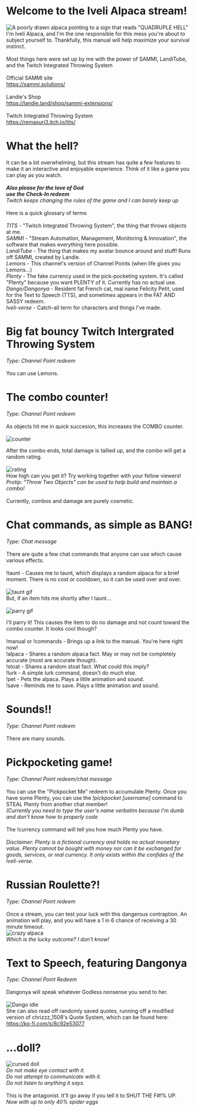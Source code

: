 # Welcome to the Iveli Alpaca stream!
![A poorly drawn alpaca pointing to a sign that reads "QUADRUPLE HELL"](media/quadrupleHell.jpg)
I'm Iveli Alpaca, and I'm the one responsible for this mess you're about to subject yourself to.  Thankfully, this manual will help maximize your survival instinct.\
\
Most things here were set up by me with the power of SAMMI, LandiTube, and the Twitch Integrated Throwing System\
\
Official SAMMI site\
https://sammi.solutions/
\
\
Landie's Shop\
https://landie.land/shop/sammi-extensions/
\
\
Twitch Integrated Throwing System\
https://remasuri3.itch.io/tits/

# What the hell?
It can be a bit overwhelming, but this stream has quite a few features to make it an interactive and enjoyable experience.  Think of it like a game you can play as you watch.\
\
***Also please for the love of God***\
***use the Check-In redeem***\
*Twitch keeps changing the rules of the game and I can barely keep up*\
\
Here is a quick glossary of terms\
\
*TITS* - "Twitch Integrated Throwing System", the thing that throws objects at me.\
*SAMMI* - "Stream Automation, Management, Monitoring & Innovation", the software that makes everything here possible.\
*LandiTube* - The thing that makes my avatar bounce around and stuff!  Runs off SAMMI, created by Landie.\
*Lemons* - This channel's version of Channel Points (when life gives you Lemons...)\
*Plenty* - The fake currency used in the pick-pocketing system.  It's called "Plenty" because you want PLENTY of it.  Currently has no actual use.\
*Dango/Dangonya* - Resident fat French cat, real name Felicity Petit, used for the Text to Speech (TTS), and sometimes appears in the FAT AND SASSY redeem.\
*Iveli-verse* - Catch-all term for characters and things I've made.

# Big fat bouncy Twitch Intergrated Throwing System
*Type: Channel Point redeem*\
\
You can use Lemons.

# The combo counter!
*Type: Channel Point redeem*\
\
As objects hit me in quick succesion, this increases the COMBO counter.\
\
![counter](media/comboCounter.jpg)

After the combo ends, total damage is tallied up, and the combo will get a random rating.\
\
![rating](media/comboRating.jpg)
\
How high can you get it?  Try working together with your fellow viewers!\
*Protip: "Throw Two Objects" can be used to help build and maintain a combo!*\
\
Currently, combos and damage are purely cosmetic.

# Chat commands, as simple as BANG!
*Type: Chat message*\
\
There are quite a few chat commands that anyone can use which cause various effects.\
\
!taunt - Causes me to taunt, which displays a random alpaca for a brief moment.  There is no cost or cooldown, so it can be used over and over.\
\
![taunt gif](media/taunt.gif)
\
But, if an item hits me shortly after I taunt...\
\
![parry gif](media/parry.gif)

I'll parry it!  This causes the item to do no damage and not count toward the combo counter.  It looks cool though?\
\
!manual or !commands - Brings up a link to the manual.  You're here right now!\
!alpaca - Shares a random alpaca fact.  May or may not be completely accurate (most are accurate though).\
!stoat - Shares a random stoat fact.  What could this imply?\
!lurk - A simple lurk command, doesn't do much else.\
!pet - Pets the alpaca.  Plays a little animation and sound.\
!save - Reminds me to save.  Plays a little animation and sound.

# Sounds!!
*Type: Channel Point redeem*\
\
There are many sounds.

# Pickpocketing game!
*Type: Channel Point redeem/chat message*\
\
You can use the "Pickpocket Me" redeem to accumulate Plenty.  Once you have some Plenty, you can use the *!pickpocket [username]* command to STEAL Plenty from another chat member!\
*(Currently you need to type the user's name verbatim because I'm dumb and don't know how to properly code*\
\
The !currency command will tell you how much Plenty you have.\
\
*Disclaimer: Plenty is a fictional currency and holds no actual monetary value.  Plenty cannot be bought with money nor can it be exchanged for goods, services, or real currency.  It only exists within the confides of the Iveli-verse.*

# Russian Roulette?!
*Type: Channel Point redeem*\
\
Once a stream, you can test your luck with this dangerous contraption.  An animation will play, and you will have a 1 in 6 chance of receiving a 30 minute timeout.\
![crazy alpaca](media/KILL1.png)
\
*Which is the lucky outcome?  I don't know!*

# Text to Speech, featuring Dangonya
*Type: Channel Point Redeem*\
\
Dangonya will speak whatever Godless nonsense you send to her.\
\
![Dango idle](media/dangoTalkIdle.gif)
\
She can also read off randomly saved quotes, running off a modified version of chrizzz_1508's Quote System, which can be found here: https://ko-fi.com/s/8c92e53077

# ...doll?

![cursed doll](media/iveliDoll.jpg)
\
*Do not make eye contact with it.*\
*Do not attempt to communicate with it.*\
*Do not listen to anything it says.*\
\
This is the antagonist.  It'll go away if you tell it to SHUT THE F#!% UP.\
*Now with up to only 40% spider eggs*
